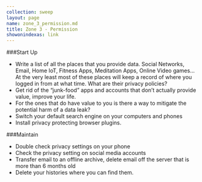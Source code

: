 ```yaml
---
collection: sweep
layout: page
name: zone_3_permission.md
title: Zone 3 - Permission
showonindexas: link
---
```


###Start Up
- Write a list of all the places that you provide data. Social Networks, Email, Home IoT, Fitness Apps, Meditation Apps, Online Video games... At the very least most of these places will keep a record of where you logged in from at what time. What are their privacy policies?
- Get rid of the “junk-food” apps and accounts that don’t actually provide value, improve your life.
- For the ones that do have value to you is there a way to mitigate the potential harm of a data leak?
- Switch your default search engine on your computers and phones
- Install privacy protecting browser plugins.

###Maintain
- Double check privacy settings on your phone
- Check the privacy setting on social media accounts
- Transfer email to an offline archive, delete email off the server that is more than 6 months old
- Delete your histories where you can find them.
